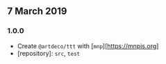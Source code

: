 ## 7 March 2019

### 1.0.0

- Create `@artdeco/ttt` with [`mnp`][https://mnpjs.org]
- [repository]: `src`, `test`
